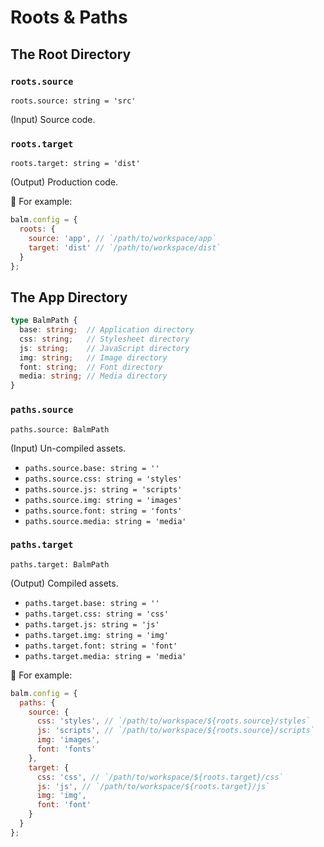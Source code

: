 # Roots & Paths

## The Root Directory

### `roots.source`

`roots.source: string = 'src'`

(Input) Source code.

### `roots.target`

`roots.target: string = 'dist'`

(Output) Production code.

🌰 For example:

```js
balm.config = {
  roots: {
    source: 'app', // `/path/to/workspace/app`
    target: 'dist' // `/path/to/workspace/dist`
  }
};
```

## The App Directory

```ts
type BalmPath {
  base: string;  // Application directory
  css: string;   // Stylesheet directory
  js: string;    // JavaScript directory
  img: string;   // Image directory
  font: string;  // Font directory
  media: string; // Media directory
}
```

### `paths.source`

`paths.source: BalmPath`

(Input) Un-compiled assets.

- `paths.source.base: string = ''`
- `paths.source.css: string = 'styles'`
- `paths.source.js: string = 'scripts'`
- `paths.source.img: string = 'images'`
- `paths.source.font: string = 'fonts'`
- `paths.source.media: string = 'media'`

### `paths.target`

`paths.target: BalmPath`

(Output) Compiled assets.

- `paths.target.base: string = ''`
- `paths.target.css: string = 'css'`
- `paths.target.js: string = 'js'`
- `paths.target.img: string = 'img'`
- `paths.target.font: string = 'font'`
- `paths.target.media: string = 'media'`

🌰 For example:

```js
balm.config = {
  paths: {
    source: {
      css: 'styles', // `/path/to/workspace/${roots.source}/styles`
      js: 'scripts', // `/path/to/workspace/${roots.source}/scripts`
      img: 'images',
      font: 'fonts'
    },
    target: {
      css: 'css', // `/path/to/workspace/${roots.target}/css`
      js: 'js', // `/path/to/workspace/${roots.target}/js`
      img: 'img',
      font: 'font'
    }
  }
};
```
